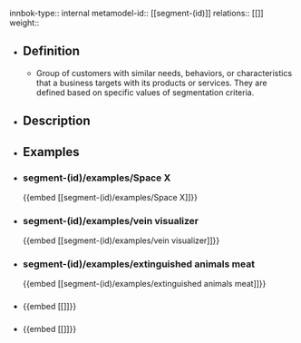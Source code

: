 innbok-type:: internal
metamodel-id:: [[segment-(id)]]
relations:: [[]]
weight:: 

- ## Definition
  - Group of customers with similar needs, behaviors, or characteristics that a business targets with its products or services. They are defined based on specific values of segmentation criteria.
- ## Description
- ## Examples
- ### segment-(id)/examples/Space X
  {{embed [[segment-(id)/examples/Space X]]}}
- ### segment-(id)/examples/vein visualizer
  {{embed [[segment-(id)/examples/vein visualizer]]}}
- ### segment-(id)/examples/extinguished animals meat
  {{embed [[segment-(id)/examples/extinguished animals meat]]}}
- ### 
  {{embed [[]]}}
- ### 
  {{embed [[]]}}


